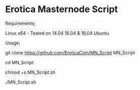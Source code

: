 # Erotica Masternode Script

Requirements;

Linux x64 - Tested on 14.04 16.04 & 18.04 Ubuntu

Usage;

git clone  https://github.com/EroticaCoin/MN_Script MN_Script

cd MN_Script

chmod +x MN_Script.sh

./MN_Script.sh
